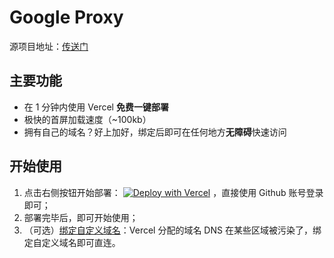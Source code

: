 # Google Proxy

源项目地址：[传送门](https://github.com/gaowanlu/google)

## 主要功能

- 在 1 分钟内使用 Vercel **免费一键部署**
- 极快的首屏加载速度（~100kb）
- 拥有自己的域名？好上加好，绑定后即可在任何地方**无障碍**快速访问

## 开始使用

1. 点击右侧按钮开始部署： [![Deploy with Vercel](https://vercel.com/button)](https://vercel.com/new/clone?repository-url=https://github.com/loserc6/april-69shu-proxy&project-name=69shu-proxy&repository-name=69shu-proxy)
，直接使用 Github 账号登录即可；
2. 部署完毕后，即可开始使用；
3. （可选）[绑定自定义域名](https://vercel.com/docs/concepts/projects/domains/add-a-domain)：Vercel 分配的域名 DNS
   在某些区域被污染了，绑定自定义域名即可直连。
